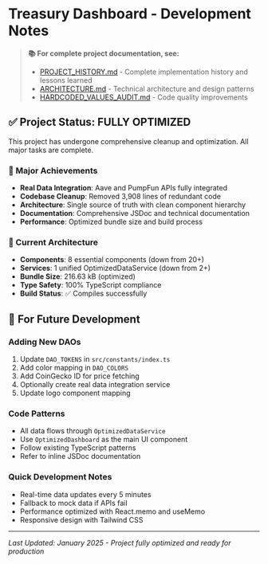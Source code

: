 # Treasury Dashboard - Development Notes

> **📚 For complete project documentation, see:**
> - [PROJECT_HISTORY.md](PROJECT_HISTORY.md) - Complete implementation history and lessons learned
> - [ARCHITECTURE.md](ARCHITECTURE.md) - Technical architecture and design patterns
> - [HARDCODED_VALUES_AUDIT.md](HARDCODED_VALUES_AUDIT.md) - Code quality improvements

## ✅ Project Status: FULLY OPTIMIZED

This project has undergone comprehensive cleanup and optimization. All major tasks are complete.

### 🚀 Major Achievements
- **Real Data Integration**: Aave and PumpFun APIs fully integrated
- **Codebase Cleanup**: Removed 3,908 lines of redundant code
- **Architecture**: Single source of truth with clean component hierarchy
- **Documentation**: Comprehensive JSDoc and technical documentation
- **Performance**: Optimized bundle size and build process

### 🎯 Current Architecture
- **Components**: 8 essential components (down from 20+)
- **Services**: 1 unified OptimizedDataService (down from 2+)
- **Bundle Size**: 216.63 kB (optimized)
- **Type Safety**: 100% TypeScript compliance
- **Build Status**: ✅ Compiles successfully

## 🔄 For Future Development

### Adding New DAOs
1. Update `DAO_TOKENS` in `src/constants/index.ts`
2. Add color mapping in `DAO_COLORS`
3. Add CoinGecko ID for price fetching
4. Optionally create real data integration service
5. Update logo component mapping

### Code Patterns
- All data flows through `OptimizedDataService`
- Use `OptimizedDashboard` as the main UI component
- Follow existing TypeScript patterns
- Refer to inline JSDoc documentation

### Quick Development Notes
- Real-time data updates every 5 minutes
- Fallback to mock data if APIs fail
- Performance optimized with React.memo and useMemo
- Responsive design with Tailwind CSS

---
*Last Updated: January 2025 - Project fully optimized and ready for production*